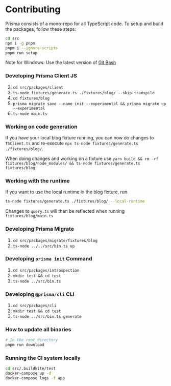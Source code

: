 # Contributing

Prisma consists of a mono-repo for all TypeScript code.
To setup and build the packages, follow these steps:

```bash
cd src
npm i -g pnpm
pnpm i --ignore-scripts
pnpm run setup
```

Note for Windows: Use the latest version of [Git Bash](https://gitforwindows.org/)

### Developing Prisma Client JS

2. `cd src/packages/client`
3. `ts-node fixtures/generate.ts ./fixtures/blog/ --skip-transpile`
4. `cd fixtures/blog`
5. `prisma migrate save --name init --experimental && prisma migrate up --experimental`
6. `ts-node main.ts`

### Working on code generation

If you have your local blog fixture running, you can now do changes to `TSClient.ts` and re-execute `npx ts-node fixtures/generate.ts ./fixtures/blog/`.

When doing changes and working on a fixture use `yarn build && rm -rf fixtures/blog/node_modules/ && ts-node fixtures/generate.ts fixtures/blog`

### Working with the runtime

If you want to use the local runtime in the blog fixture, run

```sh
ts-node fixtures/generate.ts ./fixtures/blog/ --local-runtime
```

Changes to `query.ts` will then be reflected when running `fixtures/blog/main.ts`

### Developing Prisma Migrate

1. `cd src/packages/migrate/fixtures/blog`
2. `ts-node ../../src/bin.ts up`

### Developing `prisma init` Command

1. `cd src/packages/introspection`
2. `mkdir test && cd test`
3. `ts-node ../src/bin.ts`

### Developing `@prisma/cli` CLI

1. `cd src/packages/cli`
2. `mkdir test && cd test`
3. `ts-node ../src/bin.ts generate`

### How to update all binaries

```bash
# In the root directory
pnpm run download
```

### Running the CI system locally

```bash
cd src/.buildkite/test
docker-compose up -d
docker-compose logs -f app
```
